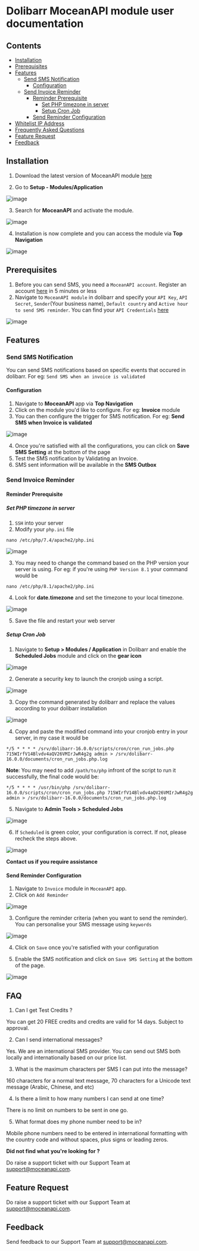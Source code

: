 # Dolibarr MoceanAPI module user documentation

## Contents
- [Installation](#installation)
- [Prerequisites](#prerequisites)
- [Features](#features)
    - [Send SMS Notification](#send-sms-notification)
        - [Configuration](#configuration)
    - [Send Invoice Reminder](#send-invoice-reminder)
        - [Reminder Prerequisite](#reminder-prerequisite)
            - [Set PHP timezone in server](#set-php-timezone-in-server)
            - [Setup Cron Job](#setup-cron-job)
        - [Send Reminder Configuration](#send-reminder-configuration)
- [Whitelist IP Address](#whitelist-ip-address)
- [Frequently Asked Questions](#faq)
- [Feature Request](#feature-request)
- [Feedback](#feedback)

## Installation

1. Download the latest version of MoceanAPI module [here](https://www.dolistore.com/en/modules/1615-MoceanAPI-Send-SMS.html)

2. Go to **Setup - Modules/Application** 

![image](https://user-images.githubusercontent.com/24620178/211969217-e9818635-96f7-452f-bc37-ae9985392246.png)

3. Search for **MoceanAPI** and activate the module.

![image](https://user-images.githubusercontent.com/24620178/211969856-63843fb5-ee2b-47b1-a623-84d47a9a504e.png)

4. Installation is now complete and you can access the module via **Top Navigation**

![image](https://user-images.githubusercontent.com/24620178/211970553-75594aec-c63f-4efb-b4b5-ba6c1f8efb75.png)

## Prerequisites
1. Before you can send SMS, you need a `MoceanAPI account`. Register an account [here](https://dashboard.moceanapi.com/register?fr=dolibarr) in 5 minutes or less
2. Navigate to `MoceanAPI module` in dolibarr and specify your `API Key`, `API Secret`, `Sender`(Your business name), `Default country` and `Active hour to send SMS reminder`. 
You can find your `API Credentials` [here](https://dashboard.moceanapi.com/user/apisetting)

![image](https://user-images.githubusercontent.com/24620178/211975339-73e80f70-bde2-49c5-895e-b400cd5401d6.png)

## Features
### Send SMS Notification
You can send SMS notifications based on specific events that occured in dolibarr.
For eg: `Send SMS when an invoice is validated`

#### Configuration
1. Navigate to **MoceanAPI** app via **Top Navigation**
2. Click on the module you'd like to configure. For eg: **Invoice** module
3. You can then configure the trigger for SMS notification. For eg: **Send SMS when Invoice is validated**

![image](https://user-images.githubusercontent.com/24620178/212219128-2d1e16cf-8ad0-4643-bc1a-2566631420e5.png)

4. Once you're satisfied with all the configurations, you can click on **Save SMS Setting** at the bottom of the page
5. Test the SMS notification by Validating an Invoice.
6. SMS sent information will be available in the **SMS Outbox**

### Send Invoice Reminder
#### Reminder Prerequisite

##### Set PHP timezone in server

1. `SSH` into your server
2. Modify your `php.ini` file

`nano /etc/php/7.4/apache2/php.ini`

![image](https://user-images.githubusercontent.com/24620178/212011885-cfcb833d-e624-4d7e-b95c-96e63cee00f2.png)

3. You may need to change the command based on the PHP version your server is using. For eg: if you're using `PHP Version 8.1` your command would be

`nano /etc/php/8.1/apache2/php.ini`

4. Look for **date.timezone** and set the timezone to your local timezone.

![image](https://user-images.githubusercontent.com/24620178/212012378-9900ad6e-1819-4f47-824a-ecb4df006c74.png)

5. Save the file and restart your web server

##### Setup Cron Job
1. Navigate to **Setup > Modules / Application** in Dolibarr and enable the **Scheduled Jobs** module and click on the **gear icon**

![image](https://user-images.githubusercontent.com/24620178/211984198-54038454-dfa5-4ccf-bca9-bb1058aa889d.png)

2. Generate a security key to launch the cronjob using a script.

![image](https://user-images.githubusercontent.com/24620178/211987517-b527472a-dfad-4a03-9e05-9c930ee8d13c.png)

3. Copy the command generated by dolibarr and replace the values according to your dolibarr installation

![image](https://user-images.githubusercontent.com/24620178/211988585-8caad972-3c62-4064-8bce-70bf3d1c3372.png)

4. Copy and paste the modified command into your cronjob entry in your server, in my case it would be

`*/5 * * * * /srv/dolibarr-16.0.0/scripts/cron/cron_run_jobs.php 715WIrfV14Blvdv4aQV26VMIrJwR4g2g admin > /srv/dolibarr-16.0.0/documents/cron_run_jobs.php.log`

**Note**: You may need to add `/path/to/php` infront of the script to run it successfully, the final code would be:

`*/5 * * * * /usr/bin/php /srv/dolibarr-16.0.0/scripts/cron/cron_run_jobs.php 715WIrfV14Blvdv4aQV26VMIrJwR4g2g admin > /srv/dolibarr-16.0.0/documents/cron_run_jobs.php.log`

5. Navigate to **Admin Tools > Scheduled Jobs** 

![image](https://user-images.githubusercontent.com/24620178/211984311-27ed7728-2c23-457c-8c2e-f9a9eee0db55.png)

6. If `Scheduled` is green color, your configuration is correct. If not, please recheck the steps above.

![image](https://user-images.githubusercontent.com/24620178/212039077-3ec2f108-0ad0-4b15-a01e-ba0381c994a2.png)

**Contact us if you require assistance**

#### Send Reminder Configuration
1. Navigate to `Invoice` module in `MoceanAPI` app.
2. Click on `Add Reminder`

![image](https://user-images.githubusercontent.com/24620178/211981406-f2fcf98c-8325-48de-9cfb-c0fdea46fbbe.png)

3. Configure the reminder criteria (when you want to send the reminder). You can personalise your SMS message using `keywords`

![image](https://user-images.githubusercontent.com/24620178/211981875-402938b9-0d52-4b29-ad21-e3b3d1844a84.png)

4. Click on `Save` once you're satisfied with your configuration

5. Enable the SMS notification and click on `Save SMS Setting` at the bottom of the page.

![image](https://user-images.githubusercontent.com/24620178/211982500-880cfd3a-9a5d-44f1-9d07-185cd0de7196.png)

## FAQ
1. Can I get Test Credits ?

You can get 20 FREE credits and credits are valid for 14 days. Subject to approval.

2. Can I send international messages?

Yes. We are an international SMS provider. You can send out SMS both locally and internationally based on our price list.

3. What is the maximum characters per SMS I can put into the message?

160 characters for a normal text message, 70 characters for a Unicode text message (Arabic, Chinese, and etc)

4. Is there a limit to how many numbers I can send at one time?

There is no limit on numbers to be sent in one go.

5. What format does my phone number need to be in?

Mobile phone numbers need to be entered in international formatting with the country code and without spaces, plus signs or leading zeros.

**Did not find what you're looking for ?**

Do raise a support ticket with our Support Team at [support@moceanapi.com](mailto:support@moceanapi.com).

## Feature Request
Do raise a support ticket with our Support Team at [support@moceanapi.com](mailto:support@moceanapi.com).

## Feedback
Send feedback to our Support Team at [support@moceanapi.com](mailto:support@moceanapi.com).
